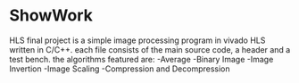 # ShowWork
HLS final project is a simple image processing program in vivado HLS written in C/C++.
each file consists of the main source code, a header and a test bench.
the algorithms featured are:
-Average
-Binary Image
-Image Invertion
-Image Scaling
-Compression and Decompression
